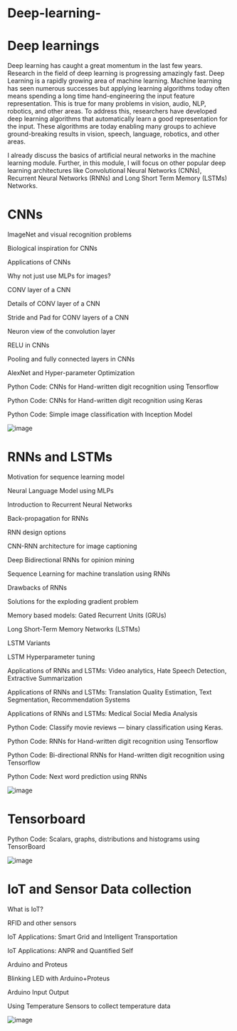 # Deep-learning-


# Deep learnings

Deep learning has caught a great momentum in the last few years. Research in the field of deep learning is progressing amazingly fast. Deep Learning is a rapidly growing area of machine learning. Machine learning has seen numerous successes but applying learning algorithms today often means spending a long time hand-engineering the input feature representation. This is true for many problems in vision, audio, NLP, robotics, and other areas. To address this, researchers have developed deep learning algorithms that automatically learn a good representation for the input. These algorithms are today enabling many groups to achieve ground-breaking results in vision, speech, language, robotics, and other areas.

I already discuss the basics of artificial neural networks in the machine learning module. Further, in this module, I will focus on other popular deep learning architectures like Convolutional Neural Networks (CNNs), Recurrent Neural Networks (RNNs) and Long Short Term Memory (LSTMs) Networks.


# CNNs

ImageNet and visual recognition problems

Biological inspiration for CNNs

Applications of CNNs

Why not just use MLPs for images?

CONV layer of a CNN

Details of CONV layer of a CNN

Stride and Pad for CONV layers of a CNN

Neuron view of the convolution layer

RELU in CNNs

Pooling and fully connected layers in CNNs

AlexNet and Hyper-parameter Optimization

Python Code: CNNs for Hand-written digit recognition using Tensorflow

Python Code: CNNs for Hand-written digit recognition using Keras

Python Code: Simple image classification with Inception Model




![image](https://user-images.githubusercontent.com/67232573/114190848-a0196280-9900-11eb-8b6d-7bdfc4ca078f.png)






# RNNs and LSTMs

Motivation for sequence learning model

Neural Language Model using MLPs

Introduction to Recurrent Neural Networks

Back-propagation for RNNs

RNN design options

CNN-RNN architecture for image captioning

Deep Bidirectional RNNs for opinion mining

Sequence Learning for machine translation using RNNs

Drawbacks of RNNs

Solutions for the exploding gradient problem

Memory based models: Gated Recurrent Units (GRUs)

Long Short-Term Memory Networks (LSTMs)

LSTM Variants

LSTM Hyperparameter tuning

Applications of RNNs and LSTMs: Video analytics, Hate Speech Detection, Extractive Summarization

Applications of RNNs and LSTMs: Translation Quality Estimation, Text Segmentation, Recommendation Systems

Applications of RNNs and LSTMs: Medical Social Media Analysis

Python Code: Classify movie reviews — binary classification using Keras.

Python Code: RNNs for Hand-written digit recognition using Tensorflow

Python Code: Bi-directional RNNs for Hand-written digit recognition using Tensorflow

Python Code: Next word prediction using RNNs




![image](https://user-images.githubusercontent.com/67232573/114190938-ba534080-9900-11eb-8025-c9c03919eb9c.png)






# Tensorboard

Python Code: Scalars, graphs, distributions and histograms using TensorBoard



![image](https://user-images.githubusercontent.com/67232573/114191005-cc34e380-9900-11eb-9a10-1d1d880c14c1.png)





# IoT and Sensor Data collection

What is IoT?

RFID and other sensors

IoT Applications: Smart Grid and Intelligent Transportation

IoT Applications: ANPR and Quantified Self

Arduino and Proteus

Blinking LED with Arduino+Proteus

Arduino Input Output

Using Temperature Sensors to collect temperature data





![image](https://user-images.githubusercontent.com/67232573/114191089-e4a4fe00-9900-11eb-9d48-c0b431e43564.png)


